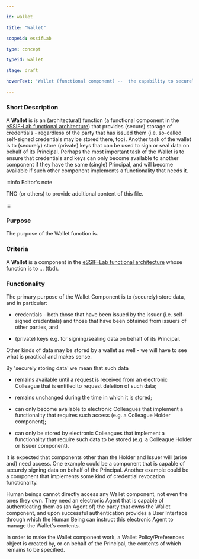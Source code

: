 ```yaml
---

id: wallet

title: "Wallet"

scopeid: essifLab

type: concept

typeid: wallet

stage: draft

hoverText: "Wallet (functional component) --  the capability to securely store data as requested by Colleague Agents, and to provide stored data to Colleague Agents or Peer Agents, all in compliance with the rules of its Principal's Wallet Policy."

---
```




### Short Description

A **Wallet** is is an (architectural) function (a functional component in the [eSSIF-Lab functional architecture](../functional-architecture)) that provides (secure) storage of credentials - regardless of the party that has issued them (i.e. so-called self-signed credentials may be stored there, too). Another task of the wallet is to (securely) store (private) keys that can be used to sign or seal data on behalf of its Principal. Perhaps the most important task of the Wallet is to ensure that credentials and keys can only become available to another component if they have the same (single) Principal, and will become available if such other component implements a functionality that needs it.



:::info Editor's note

TNO (or others) to provide additional content of this file.

:::



### Purpose

The purpose of the Wallet function is.



### Criteria

A **Wallet** is a component in the [eSSIF-Lab functional architecture](../functional-architecture) whose function is to ... (tbd).



### Functionality



The primary purpose of the Wallet Component is to (securely) store data, and in particular:



-   credentials - both those that have been issued by the issuer (i.e. self-signed credentials) and those that have been obtained from issuers of other parties, and

-   (private) keys e.g. for signing/sealing data on behalf of its Principal.



Other kinds of data may be stored by a wallet as well - we will have to see what is practical and makes sense.



By 'securely storing data' we mean that such data



-   remains available until a request is received from an electronic Colleague that is entitled to request deletion of such data;

-   remains unchanged during the time in which it is stored;



-   can only become available to electronic Colleagues that implement a functionality that requires such access (e.g. a Colleague Holder component);

-   can only be stored by electronic Colleagues that implement a functionality that require such data to be stored (e.g. a Colleague Holder or Issuer component).



It is expected that components other than the Holder and Issuer will (arise and) need access. One example could be a component that is capable of securely signing data on behalf of the Principal. Another example could be a component that implements some kind of credential revocation functionality.



Human beings cannot directly access any Wallet component, not even the ones they own. They need an electronic Agent that is capable of authenticating them as (an Agent of) the party that owns the Wallet component, and upon successful authentication provides a User Interface through which the Human Being can instruct this electronic Agent to manage the Wallet's contents.



In order to make the Wallet component work, a Wallet Policy/Preferences object is created by, or on behalf of the Principal, the contents of which remains to be specified.


